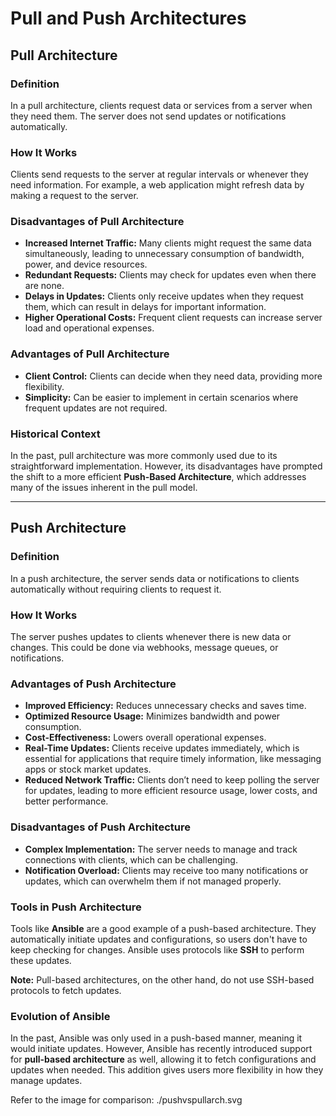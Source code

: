 # Pull and Push Architectures

## Pull Architecture

### Definition
In a pull architecture, clients request data or services from a server when they need them. The server does not send updates or notifications automatically.

### How It Works
Clients send requests to the server at regular intervals or whenever they need information. For example, a web application might refresh data by making a request to the server.

### Disadvantages of Pull Architecture
- **Increased Internet Traffic:** Many clients might request the same data simultaneously, leading to unnecessary consumption of bandwidth, power, and device resources.
- **Redundant Requests:** Clients may check for updates even when there are none.
- **Delays in Updates:** Clients only receive updates when they request them, which can result in delays for important information.
- **Higher Operational Costs:** Frequent client requests can increase server load and operational expenses.

### Advantages of Pull Architecture
- **Client Control:** Clients can decide when they need data, providing more flexibility.
- **Simplicity:** Can be easier to implement in certain scenarios where frequent updates are not required.

### Historical Context
In the past, pull architecture was more commonly used due to its straightforward implementation. However, its disadvantages have prompted the shift to a more efficient **Push-Based Architecture**, which addresses many of the issues inherent in the pull model.

---

## Push Architecture

### Definition
In a push architecture, the server sends data or notifications to clients automatically without requiring clients to request it.

### How It Works
The server pushes updates to clients whenever there is new data or changes. This could be done via webhooks, message queues, or notifications.

### Advantages of Push Architecture
- **Improved Efficiency:** Reduces unnecessary checks and saves time.
- **Optimized Resource Usage:** Minimizes bandwidth and power consumption.
- **Cost-Effectiveness:** Lowers overall operational expenses.
- **Real-Time Updates:** Clients receive updates immediately, which is essential for applications that require timely information, like messaging apps or stock market updates.
- **Reduced Network Traffic:** Clients don’t need to keep polling the server for updates, leading to more efficient resource usage, lower costs, and better performance.

### Disadvantages of Push Architecture
- **Complex Implementation:** The server needs to manage and track connections with clients, which can be challenging.
- **Notification Overload:** Clients may receive too many notifications or updates, which can overwhelm them if not managed properly.

### Tools in Push Architecture
Tools like **Ansible** are a good example of a push-based architecture. They automatically initiate updates and configurations, so users don't have to keep checking for changes. Ansible uses protocols like **SSH** to perform these updates.

**Note:** Pull-based architectures, on the other hand, do not use SSH-based protocols to fetch updates.

### Evolution of Ansible
In the past, Ansible was only used in a push-based manner, meaning it would initiate updates. However, Ansible has recently introduced support for **pull-based architecture** as well, allowing it to fetch configurations and updates when needed. This addition gives users more flexibility in how they manage updates.

Refer to the image for comparison: ./pushvspullarch.svg